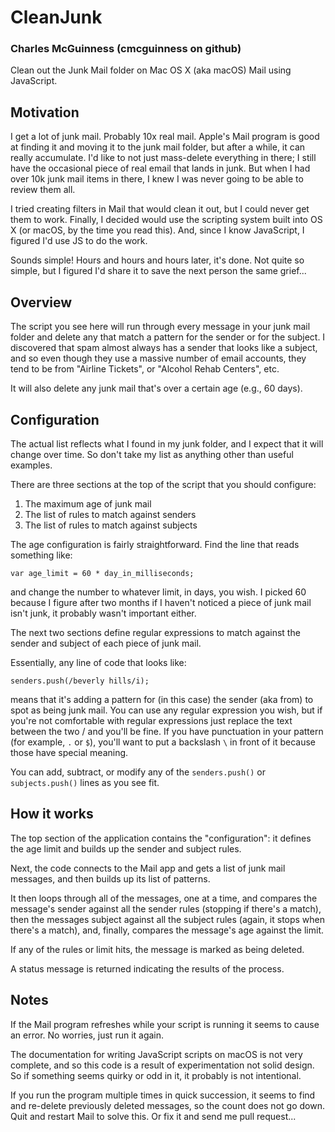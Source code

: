 # CleanJunk
### Charles McGuinness (cmcguinness on github)

Clean out the Junk Mail folder on Mac OS X (aka macOS) Mail using JavaScript.

## Motivation

I get a lot of junk mail.  Probably 10x real mail.  Apple's Mail program is
good at finding it and moving it to the junk mail folder, but after a while,
it can really accumulate.  I'd like to not just mass-delete everything in
there; I still have the occasional piece of real email that lands in
junk.  But when I had over 10k junk mail items in there, I knew I was
never going to be able to review them all.

I tried creating filters in Mail that would clean it out, but I could
never get them to work.  Finally, I decided would use the scripting
system built into OS X (or macOS, by the time you read this).  And,
since I know JavaScript, I figured I'd use JS to do the work.

Sounds simple! Hours and hours and hours later, it's done.
Not quite so simple, but I figured I'd share it to save the
next person the same grief...

## Overview

The script you see here will run through every message in your junk
mail folder and delete any that match a pattern for the sender or
for the subject.  I discovered that spam almost always has a sender
that looks like a subject, and so even though they use a massive
number of email accounts, they tend to be from "Airline Tickets", or "Alcohol
Rehab Centers", etc.

It will also delete any junk mail that's over a certain age (e.g., 60 days).

## Configuration

The actual list reflects what I found in my junk folder, and I expect that
it will change over time.  So don't take my list as anything other than
useful examples.

There are three sections at the top of the script that you should
configure:

1. The maximum age of junk mail
2. The list of rules to match against senders
3. The list of rules to match against subjects

The age configuration  is fairly straightforward. Find the line that
reads something like:

```
var	age_limit = 60 * day_in_milliseconds;
```
and change the number to whatever limit, in days, you wish.  I picked
60 because I figure after two months if I haven't noticed a piece
of junk mail isn't junk, it probably wasn't important either.

The next two sections define regular expressions to match against
the sender and subject of each piece of junk mail.

Essentially, any line of code that looks like:
```
senders.push(/beverly hills/i);
```
means that it's adding a pattern for (in this case) the sender (aka from) to spot as
being junk mail.  You can use any regular expression you wish, but
if you're not comfortable with regular expressions just replace
the text between the two / and you'll be fine.  If you have
punctuation in your pattern (for example, `.` or `$`), you'll want to
put a backslash `\` in front of it because those have special meaning.

You can add, subtract, or modify any of the `senders.push()` or `subjects.push()`
lines as you see fit.

## How it works

The top section of the application contains the "configuration": it defines
the age limit and builds up the sender and subject rules.

Next, the code connects to the Mail app and gets a list of junk mail messages,
and then builds up its list of patterns.

It then loops through all of the messages, one at a time, and compares
the message's sender against all the sender rules (stopping if there's a match),
then the messages subject against all the subject rules (again, it stops
when there's a match), and, finally, compares the message's age against
the limit.

If any of the rules or limit hits, the message is marked as being deleted.

A status message is returned indicating the results of the process.

## Notes

If the Mail program refreshes while your script is running it seems to
cause an error.  No worries, just run it again.

The documentation for writing JavaScript scripts on macOS is not very complete,
and so this code is a result of experimentation not solid design.  So if
something seems quirky or odd in it, it probably  is not intentional.

If you run the program multiple times in quick succession, it seems to
find and re-delete previously deleted messages, so the count does not go down.
Quit and restart Mail to solve this.  Or fix it and send me pull request...
